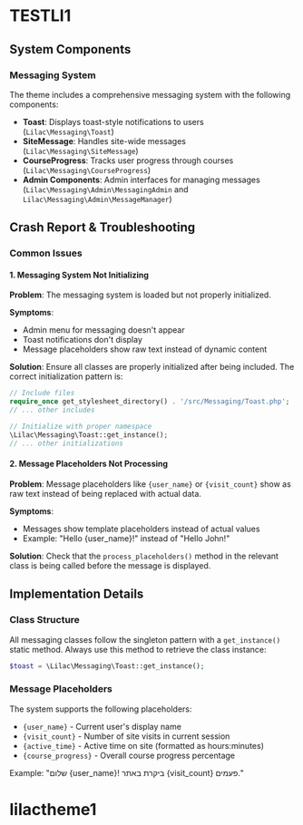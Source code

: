# TESTLI1

## System Components

### Messaging System
The theme includes a comprehensive messaging system with the following components:

* **Toast**: Displays toast-style notifications to users (`Lilac\Messaging\Toast`)
* **SiteMessage**: Handles site-wide messages (`Lilac\Messaging\SiteMessage`)
* **CourseProgress**: Tracks user progress through courses (`Lilac\Messaging\CourseProgress`)
* **Admin Components**: Admin interfaces for managing messages (`Lilac\Messaging\Admin\MessagingAdmin` and `Lilac\Messaging\Admin\MessageManager`)

## Crash Report & Troubleshooting

### Common Issues

#### 1. Messaging System Not Initializing
**Problem**: The messaging system is loaded but not properly initialized.

**Symptoms**:
- Admin menu for messaging doesn't appear
- Toast notifications don't display
- Message placeholders show raw text instead of dynamic content

**Solution**:
Ensure all classes are properly initialized after being included. The correct initialization pattern is:

```php
// Include files
require_once get_stylesheet_directory() . '/src/Messaging/Toast.php';
// ... other includes

// Initialize with proper namespace
\Lilac\Messaging\Toast::get_instance();
// ... other initializations
```

#### 2. Message Placeholders Not Processing
**Problem**: Message placeholders like `{user_name}` or `{visit_count}` show as raw text instead of being replaced with actual data.

**Symptoms**:
- Messages show template placeholders instead of actual values
- Example: "Hello {user_name}!" instead of "Hello John!"

**Solution**:
Check that the `process_placeholders()` method in the relevant class is being called before the message is displayed.

## Implementation Details

### Class Structure
All messaging classes follow the singleton pattern with a `get_instance()` static method. Always use this method to retrieve the class instance:

```php
$toast = \Lilac\Messaging\Toast::get_instance();
```

### Message Placeholders
The system supports the following placeholders:
- `{user_name}` - Current user's display name
- `{visit_count}` - Number of site visits in current session
- `{active_time}` - Active time on site (formatted as hours:minutes)
- `{course_progress}` - Overall course progress percentage

Example: "שלום {user_name}! ביקרת באתר {visit_count} פעמים."
# lilactheme1
